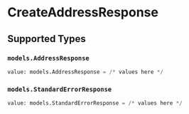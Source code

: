 # CreateAddressResponse


## Supported Types

### `models.AddressResponse`

```python
value: models.AddressResponse = /* values here */
```

### `models.StandardErrorResponse`

```python
value: models.StandardErrorResponse = /* values here */
```

